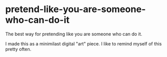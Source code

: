 # pretend-like-you-are-someone-who-can-do-it
The best way for pretending like you are someone who can do it.

I made this as a minimilast digital "art" piece. I like to remind myself of this pretty often.
